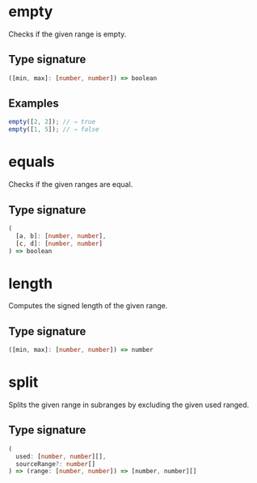 # empty

Checks if the given range is empty.

## Type signature

<!-- prettier-ignore-start -->
```typescript
([min, max]: [number, number]) => boolean
```
<!-- prettier-ignore-end -->

## Examples

<!-- prettier-ignore-start -->
```javascript
empty([2, 2]); // ⇒ true
empty([1, 5]); // ⇒ false
```
<!-- prettier-ignore-end -->

# equals

Checks if the given ranges are equal.

## Type signature

<!-- prettier-ignore-start -->
```typescript
(
  [a, b]: [number, number],
  [c, d]: [number, number]
) => boolean
```
<!-- prettier-ignore-end -->

# length

Computes the signed length of the given range.

## Type signature

<!-- prettier-ignore-start -->
```typescript
([min, max]: [number, number]) => number
```
<!-- prettier-ignore-end -->

# split

Splits the given range in subranges by excluding the given used ranged.

## Type signature

<!-- prettier-ignore-start -->
```typescript
(
  used: [number, number][],
  sourceRange?: number[]
) => (range: [number, number]) => [number, number][]
```
<!-- prettier-ignore-end -->
